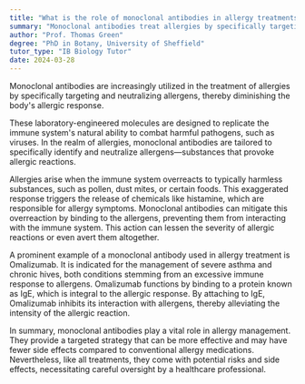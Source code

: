 ```yaml
---
title: "What is the role of monoclonal antibodies in allergy treatments?"
summary: "Monoclonal antibodies treat allergies by specifically targeting and neutralizing allergens, thereby diminishing the body's allergic response."
author: "Prof. Thomas Green"
degree: "PhD in Botany, University of Sheffield"
tutor_type: "IB Biology Tutor"
date: 2024-03-28
---
```


Monoclonal antibodies are increasingly utilized in the treatment of allergies by specifically targeting and neutralizing allergens, thereby diminishing the body's allergic response.

These laboratory-engineered molecules are designed to replicate the immune system's natural ability to combat harmful pathogens, such as viruses. In the realm of allergies, monoclonal antibodies are tailored to specifically identify and neutralize allergens—substances that provoke allergic reactions.

Allergies arise when the immune system overreacts to typically harmless substances, such as pollen, dust mites, or certain foods. This exaggerated response triggers the release of chemicals like histamine, which are responsible for allergy symptoms. Monoclonal antibodies can mitigate this overreaction by binding to the allergens, preventing them from interacting with the immune system. This action can lessen the severity of allergic reactions or even avert them altogether.

A prominent example of a monoclonal antibody used in allergy treatment is Omalizumab. It is indicated for the management of severe asthma and chronic hives, both conditions stemming from an excessive immune response to allergens. Omalizumab functions by binding to a protein known as IgE, which is integral to the allergic response. By attaching to IgE, Omalizumab inhibits its interaction with allergens, thereby alleviating the intensity of the allergic reaction.

In summary, monoclonal antibodies play a vital role in allergy management. They provide a targeted strategy that can be more effective and may have fewer side effects compared to conventional allergy medications. Nevertheless, like all treatments, they come with potential risks and side effects, necessitating careful oversight by a healthcare professional.
    